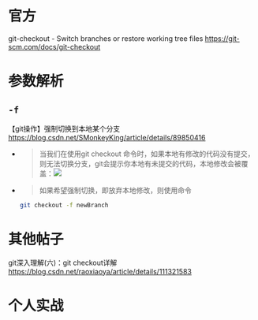 
# 官方

git-checkout - Switch branches or restore working tree files https://git-scm.com/docs/git-checkout

# 参数解析

## `-f`

【git操作】强制切换到本地某个分支 https://blog.csdn.net/SMonkeyKing/article/details/89850416
- > 当我们在使用git checkout 命令时，如果本地有修改的代码没有提交，则无法切换分支，git会提示你本地有未提交的代码，本地修改会被覆盖：![](https://img-blog.csdnimg.cn/2019050517014693.png)
- > 如果希望强制切换，即放弃本地修改，则使用命令
  ```sh
  git checkout -f newBranch
  ```

# 其他帖子

git深入理解(六)：git checkout详解 https://blog.csdn.net/raoxiaoya/article/details/111321583

# 个人实战
